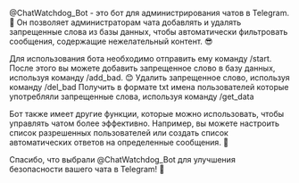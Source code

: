 @ChatWatchdog_Bot - это бот для администрирования чатов в Telegram. 🤖 Он позволяет администраторам чата добавлять и удалять запрещенные слова из базы данных, чтобы автоматически фильтровать сообщения, содержащие нежелательный контент. 😎

Для использования бота необходимо отправить ему команду /start. 
После этого вы можете добавить запрещенное слово в базу данных, используя команду /add_bad. 😊
Удалить запрещенное слово, используя команду /del_bad
Получить в формате txt имена пользователей которые употребляли запрещенные слова, используя команду /get_data

Бот также имеет другие функции, которые можно использовать, чтобы управлять чатом более эффективно. Например, вы можете настроить список разрешенных пользователей или создать список автоматических ответов на определенные сообщения. 💬

Спасибо, что выбрали @ChatWatchdog_Bot для улучшения безопасности вашего чата в Telegram! 🙏